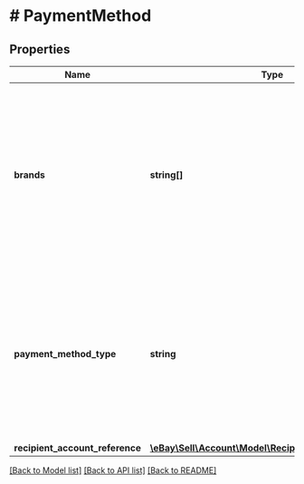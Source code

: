 # # PaymentMethod

## Properties

Name | Type | Description | Notes
------------ | ------------- | ------------- | -------------
**brands** | **string[]** | It&#39;s important to note that the credit card brands Visa and MasterCard must both be listed if either one is listed, as is shown in the following code fragment: &amp;quot;paymentMethods&amp;quot;: [{ &amp;quot;brands&amp;quot;: [VISA, MASTERCARD] }] ... Note: Different eBay marketplaces may or may not support this field. Use the Trading API GetCategoryFeatures call with FeatureID set to PaymentMethods and DetailLevel set to ReturnAll to see what credit card brands different marketplaces support. If the GetCategoryFeatures call returns details on credit card brands for the categories in which you sell, then you can use this field to list the credit card brands the seller accepts. If, on the other hand, GetCategoryFeatures does not enumerate credit card brands for your target site (for example, if it returns PaymentMethod set to CCAccepted), then you cannot enumerate specific credit card brands with this field for that marketplace. Required if paymentMethodType is set to CREDIT_CARD. A list of credit card brands accepted by the seller. | [optional]
**payment_method_type** | **string** | The payment method, selected from the supported payment method types. Use GetCategoryFeatures in the Trading API to retrieve the payment methods allowed for a category on a specific marketplace, as well as the default payment method for that marketplace (review the SiteDefaults.PaymentMethod field). For example, the response from GetCategoryFeatures shows that on the US marketplace, most categories allow only electronic payments via credit cards, PayPal, and the like. Also, note that GeteBayDetails does not return payment method information. Note: If you create item listings using the Inventory API, you must set this field to PAYPAL (currently, the Inventory API supports only fixed-prince GTC items where the only supported paymentMethod is PayPal). For implementation help, refer to &lt;a href&#x3D;&#39;https://developer.ebay.com/api-docs/sell/account/types/api:PaymentMethodTypeEnum&#39;&gt;eBay API documentation&lt;/a&gt; | [optional]
**recipient_account_reference** | [**\eBay\Sell\Account\Model\RecipientAccountReference**](RecipientAccountReference.md) |  | [optional]

[[Back to Model list]](../../README.md#models) [[Back to API list]](../../README.md#endpoints) [[Back to README]](../../README.md)
